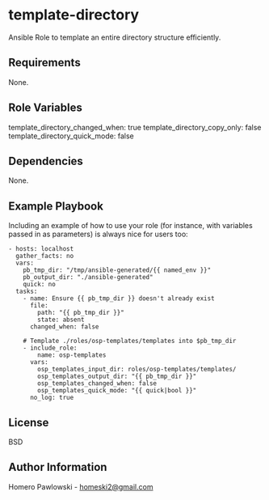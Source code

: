 template-directory
=========

Ansible Role to template an entire directory structure efficiently.

Requirements
------------

None.

Role Variables
--------------

template_directory_changed_when: true
template_directory_copy_only: false
template_directory_quick_mode: false

Dependencies
------------

None.

Example Playbook
----------------

Including an example of how to use your role (for instance, with variables passed in as parameters) is always nice for users too:

    - hosts: localhost
      gather_facts: no
      vars:
        pb_tmp_dir: "/tmp/ansible-generated/{{ named_env }}"
        pb_output_dir: "./ansible-generated"
        quick: no
      tasks:
        - name: Ensure {{ pb_tmp_dir }} doesn't already exist
          file:
            path: "{{ pb_tmp_dir }}"
            state: absent
          changed_when: false

        # Template ./roles/osp-templates/templates into $pb_tmp_dir
        - include_role:
            name: osp-templates
          vars:
            osp_templates_input_dir: roles/osp-templates/templates/
            osp_templates_output_dir: "{{ pb_tmp_dir }}"
            osp_templates_changed_when: false
            osp_templates_quick_mode: "{{ quick|bool }}"
          no_log: true

License
-------

BSD

Author Information
------------------

Homero Pawlowski - homeski2@gmail.com
